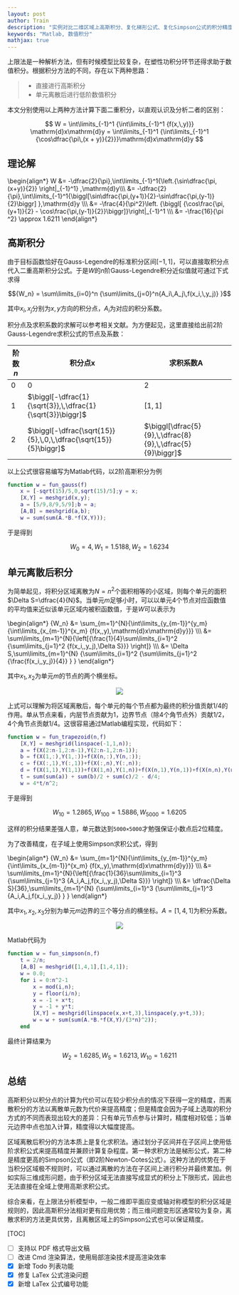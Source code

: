 ```yaml
---
layout: post
author: Train
description: "实例对比二维区域上高斯积分、复化梯形公式、复化Simpson公式的积分精度"
keywords: "Matlab, 数值积分"
mathjax: true
---
```


上限法是一种解析方法，但有时候模型比较复杂，在塑性功积分环节还得求助于数值积分。根据积分方法的不同，存在以下两种思路：

> * 直接进行高斯积分
> * 单元离散后进行低阶数值积分

本文分别使用以上两种方法计算下面二重积分，以直观认识及分析二者的区别：

$$
W = \int\limits_{-1}^1 {\int\limits_{-1}^1 {f(x,\,y)}} \mathrm{d}x\mathrm{d}y 
= \int\limits_{-1}^1 {\int\limits_{-1}^1 {\cos\dfrac{\pi\,(x + y)}{2}}}\mathrm{d}x\mathrm{d}y
$$

## 理论解

\begin{align\*}
W &= -\dfrac{2}{\pi}\,\int\limits\_{-1}^1{\left.{\sin\dfrac{\pi\,(x+y)}{2}} \right|\_{-1}^1} \,\mathrm{d}y\\\\\\
&= -\dfrac{2}{\pi}\,\int\limits\_{-1}^1{\biggl[\sin\dfrac{\pi\,(y+1)}{2}-\sin\dfrac{\pi\,(y-1)}{2}\biggr] }\,\mathrm{d}y \\\\\\
&= -\frac{4}{\pi^2}\left. {\biggl[ {\cos\frac{\pi\,(y+1)}{2} - \cos\frac{\pi\,(y-1)}{2}}\biggr]}\right|\_{-1}^1 \\\\\\
&= -\frac{16}{\pi ^2} \approx 1.6211
\end{align\*}

## 高斯积分

由于目标函数恰好在Gauss-Legendre的标准积分区间$[-1,1]$，可以直接取积分点代入二重高斯积分公式。于是$W$的$n$阶Gauss-Legendre积分近似值就可通过下式求得

$${W_n} = \sum\limits_{i=0}^n {\sum\limits_{j=0}^n{A_i\,A_j\,f(x_i,\,y_j)} }$$

其中$x_i,\,x_j$分别为$x,\,y$方向的积分点，$A_i$为对应的积分系数。

积分点及求积系数的求解可以参考相关文献。为方便起见，这里直接给出前2阶Gauss-Legendre求积公式的节点及系数：

|阶数$n$|积分点$\mathrm{x}$|求积系数$\mathrm{A}$
|---|---|---
|0|0|2
|1|$\biggl[-\dfrac{1}{\sqrt{3}},\,\dfrac{1}{\sqrt{3}}\biggr]$|$\biggl[1,\,1\biggr]$
|2|$\biggl[-\dfrac{\sqrt{15}}{5},\,0,\,\dfrac{\sqrt{15}}{5}\biggr]$|$\biggl[\dfrac{5}{9},\,\dfrac{8}{9},\,\dfrac{5}{9}\biggr]$

以上公式很容易编写为Matlab代码，以2阶高斯积分为例

```matlab
function w = fun_gauss(f)
    x = [-sqrt(15)/5,0,sqrt(15)/5];y = x;
    [X,Y] = meshgrid(x,y);
    a = [5/9,8/9,5/9];b = a;
    [A,B] = meshgrid(a,b);
    w = sum(sum(A.*B.*f(X,Y)));
```

于是得到

$${W_0} = 4,\,{W_1} = 1.5188,\,{W_2} = 1.6234$$

## 单元离散后积分

为简单起见，将积分区域离散为$N=n^2$个面积相等的小区域，则每个单元的面积$\Delta S=\dfrac{4}{N}$。当单元$m$足够小时，可以以单元4个节点对应函数值的平均值来近似该单元区域内被积函数值，于是$W$可以表示为

\begin{align\*}
{W\_n} &= \sum\_{m=1}^{N}{\int\limits\_{y\_{m-1}}^{y\_m} {\int\limits\_{x\_{m-1}}^{x\_m} {f(x,\,y)\,\mathrm{d}x\mathrm{d}y}}} \\\\\\
&= \sum\limits\_{m=1}^{N}{\left[{\frac{1}{4}\sum\limits\_{i=1}^2 {\sum\limits\_{j=1}^2 {f(x\_i,\,y\_j)\,\Delta S}}} \right]} \\\\\\
&= \Delta S\,\sum\limits\_{m=1}^{N} {\sum\limits\_{i=1}^2 {\sum\limits\_{j=1}^2 {\frac{f(x\_i,\,y\_j)}{4}} } }
\end{align\*}

其中$x_1,\,x_2$为单元$m$的节点的两个横坐标。 

<div align='center'><img src="{{ "/images/2014-11-28-01.png" | prepend: site.baseurl }}"></div>

上式可以理解为将区域离散后，每个单元的每个节点都为最终的积分值贡献1/4的作用。单从节点来看，内层节点贡献为1，边界节点（除4个角节点外）贡献1/2，4个角节点贡献1/4。这很容易通过Matlab编程实现，代码如下：

```matlab
function w = fun_trapezoid(n,f)
    [X,Y] = meshgrid(linspace(-1,1,n));
    a = f(X(2:n-1,2:n-1),Y(2:n-1,2:n-1));
    b = f(X(1,:),Y(1,:))+f(X(n,:),Y(n,:));
    c = f(X(:,1),Y(:,1))+f(X(:,n),Y(:,n));
    d = f(X(1,1),Y(1,1))+f(X(1,n),Y(1,n))+f(X(n,1),Y(n,1))+f(X(n,n),Y(n,n));
    t = sum(sum(a)) + sum(b)/2 + sum(c)/2 - d/4;
    w = 4*t/n^2;
```

于是得到

$${W_{10}} = 1.2865,\,{W_{100}} = 1.5886,\,{W_{5000}} = 1.6205$$

这样的积分结果差强人意，单元数达到`5000×5000`才勉强保证小数点后2位精度。

为了改善精度，在子域上使用Simpson求积公式，得到

\begin{align\*}
{W\_n} &= \sum\_{m=1}^{N}{\int\limits\_{y\_{m-1}}^{y\_m} {\int\limits\_{x\_{m-1}}^{x\_m} {f(x,\,y)\,\mathrm{d}x\mathrm{d}y}}} \\\\\\
&= \sum\limits\_{m=1}^{N}{\left[{\frac{1}{36}\sum\limits\_{i=1}^3 {\sum\limits\_{j=1}^3 {A\_i\,A\_j\,f(x\_i,\,y\_j)\,\Delta S}}} \right]} \\\\\\
&= \dfrac{\Delta S}{36}\,\sum\limits\_{m=1}^{N} {\sum\limits\_{i=1}^3 {\sum\limits\_{j=1}^3 {A\_i\,A\_j\,f(x\_i,\,y\_j)} } }
\end{align\*}

其中$x_1,\,x_2,\,x_3$分别为单元$m$边界的三个等分点的横坐标。$A=[1,4,1]$为积分系数。 

<div align='center'><img src="{{ "/images/2014-11-28-02.png" | prepend: site.baseurl }}"></div>

 Matlab代码为

```matlab
function w = fun_simpson(n,f)
    t = 2/n;
    [A,B] = meshgrid([1,4,1],[1,4,1]);
    w = 0.0;
    for i = 0:n^2-1
        x = mod(i,n);
        y = floor(i/n);    
        x = -1 + x*t;
        y = -1 + y*t;
        [X,Y] = meshgrid(linspace(x,x+t,3),linspace(y,y+t,3));
        w = w + sum(sum(A.*B.*f(X,Y)/(3*n)^2));
    end
```

最终计算结果为

$${W_2} = 1.6285,\,{W_5} = 1.6213,\,{W_{10}} = 1.6211$$

## 总结

高斯积分以积分点的计算为代价可以在较少积分点的情况下获得一定的精度，而离散积分的方法以离散单元数为代价来提高精度；但是精度会因为子域上选取的积分方式的不同而表现出较大的差异：只有单元节点参与计算时，精度相对较低；当单元边界中点也加入计算，精度得以大幅度提高。

区域离散后积分的方法本质上是复化求积法。通过划分子区间并在子区间上使用低阶求积公式来提高精度并兼顾计算复杂程度。第一种求积方法是梯形公式，第二种是精度更高的Simpson公式（即2阶Newton-Cotes公式）。这种方法的优势在于当积分区域极不规则时，可以通过离散的方法在子区间上进行积分并最终累加。例如实际三维成形问题，由于积分区域无法直接写成显式的积分上下限形式，因此也无法直接在全域上使用高斯求积公式。

综合来看，在上限法分析模型中，一般二维即平面应变或轴对称模型的积分区域是规则的，因此高斯积分法相对更有应用优势；而三维问题变形区通常较为复杂，离散求积的方法更具优势，且离散区域上的Simpson公式也可以保证精度。


[TOC]

- [ ] 支持以 PDF 格式导出文稿
- [ ] 改进 Cmd 渲染算法，使用局部渲染技术提高渲染效率
- [x] 新增 Todo 列表功能
- [x] 修复 LaTex 公式渲染问题
- [x] 新增 LaTex 公式编号功能